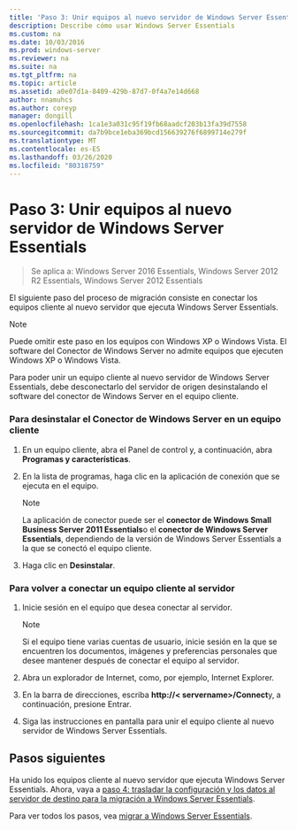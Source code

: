 ```yaml
---
title: 'Paso 3: Unir equipos al nuevo servidor de Windows Server Essentials'
description: Describe cómo usar Windows Server Essentials
ms.custom: na
ms.date: 10/03/2016
ms.prod: windows-server
ms.reviewer: na
ms.suite: na
ms.tgt_pltfrm: na
ms.topic: article
ms.assetid: a0e07d1a-8409-429b-87d7-0f4a7e14d668
author: nnamuhcs
ms.author: coreyp
manager: dongill
ms.openlocfilehash: 1ca1e3a031c95f19fb68aadcf203b13fa39d7558
ms.sourcegitcommit: da7b9bce1eba369bcd156639276f6899714e279f
ms.translationtype: MT
ms.contentlocale: es-ES
ms.lasthandoff: 03/26/2020
ms.locfileid: "80318759"
---
```

# <a name="step-3-join-computers-to-the-new-windows-server-essentials-server"></a>Paso 3: Unir equipos al nuevo servidor de Windows Server Essentials

>Se aplica a: Windows Server 2016 Essentials, Windows Server 2012 R2 Essentials, Windows Server 2012 Essentials

El siguiente paso del proceso de migración consiste en conectar los equipos cliente al nuevo servidor que ejecuta Windows Server Essentials.  
  
> [!NOTE]
>  Puede omitir este paso en los equipos con Windows XP o Windows Vista. El software del Conector de Windows Server no admite equipos que ejecuten Windows XP o Windows Vista.  
  
 Para poder unir un equipo cliente al nuevo servidor de Windows Server Essentials, debe desconectarlo del servidor de origen desinstalando el software del conector de Windows Server en el equipo cliente.  
  
### <a name="to-uninstall-windows-server-connector-on-a-client-computer"></a>Para desinstalar el Conector de Windows Server en un equipo cliente  
  
1.  En un equipo cliente, abra el Panel de control y, a continuación, abra **Programas y características**.  
  
2.  En la lista de programas, haga clic en la aplicación de conexión que se ejecuta en el equipo.  
  
    > [!NOTE]
    >  La aplicación de conector puede ser el **conector de Windows Small Business Server 2011 Essentials**o el **conector de Windows Server Essentials**, dependiendo de la versión de Windows Server Essentials a la que se conectó el equipo cliente.  
  
3.  Haga clic en **Desinstalar**.  
  
### <a name="to-reconnect-a-client-computer-to-the-server"></a>Para volver a conectar un equipo cliente al servidor  
  
1.  Inicie sesión en el equipo que desea conectar al servidor.  
  
    > [!NOTE]
    >  Si el equipo tiene varias cuentas de usuario, inicie sesión en la que se encuentren los documentos, imágenes y preferencias personales que desee mantener después de conectar el equipo al servidor.  
  
2.  Abra un explorador de Internet, como, por ejemplo, Internet Explorer.  
  
3.  En la barra de direcciones, escriba **http://< servername\>/Connect**y, a continuación, presione Entrar.  
  
4.  Siga las instrucciones en pantalla para unir el equipo cliente al nuevo servidor de Windows Server Essentials.  
  
## <a name="next-steps"></a>Pasos siguientes  
 Ha unido los equipos cliente al nuevo servidor que ejecuta Windows Server Essentials. Ahora, vaya a [paso 4: trasladar la configuración y los datos al servidor de destino para la migración a Windows Server Essentials](Step-4--Move-settings-and-data-to-the-Destination-Server-for-Windows-Server-Essentials-migration.md).  
  

Para ver todos los pasos, vea [migrar a Windows Server Essentials](Migrate-from-Previous-Versions-to-Windows-Server-Essentials-or-Windows-Server-Essentials-Experience.md).

